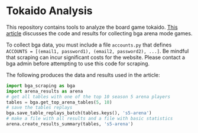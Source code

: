 # Tokaido Analysis
This repository contains tools to analyze the board game tokaido. [This article](https://medium.com/@liamjoh99/web-scraping-for-board-game-analysis-8f584379f3c) discusses the code and results for collecting bga arena mode games.

To collect bga data, you must include a file `accounts.py` that defines `ACCOUNTS = [(email1, password1), (email2, password2), ...]`. Be mindful that scraping can incur significant costs for the website. Please contact a bga admin before attempting to use this code for scraping.

The following produces the data and results used in the article:
```python
import bga_scraping as bga
import arena_results as arena
# get all tables with one of the top 10 season 5 arena players
tables = bga.get_top_arena_tables(5, 10)
# save the tables replays
bga.save_table_replays_batch(tables.keys(), 's5-arena')
# make a file with all results and a file with basic statistics
arena.create_results_summary(tables, 's5-arena')
```

